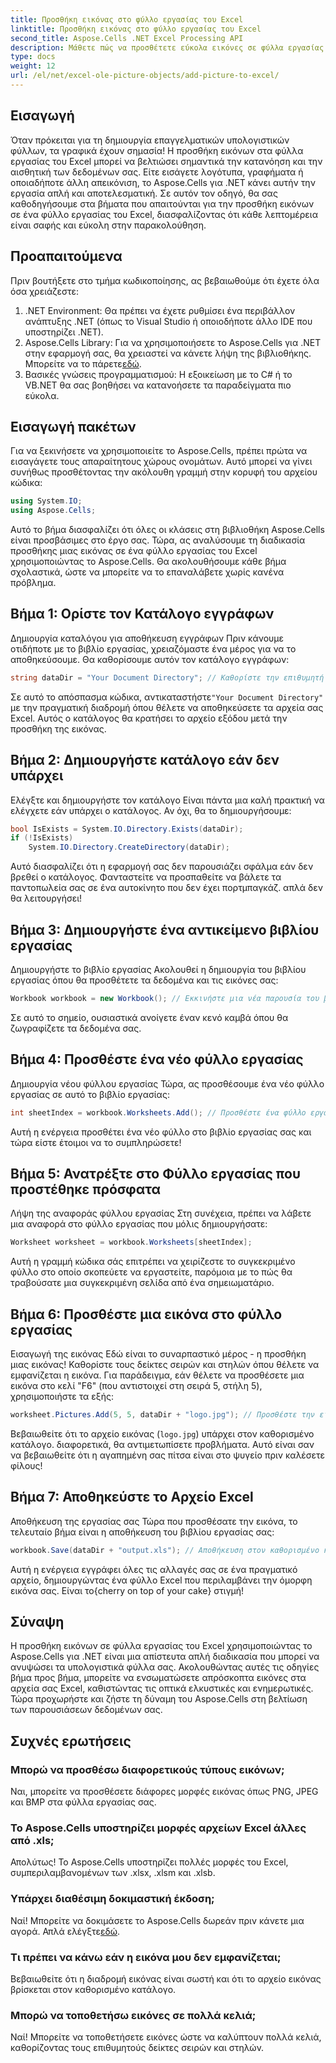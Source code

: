 ```yaml
---
title: Προσθήκη εικόνας στο φύλλο εργασίας του Excel
linktitle: Προσθήκη εικόνας στο φύλλο εργασίας του Excel
second_title: Aspose.Cells .NET Excel Processing API
description: Μάθετε πώς να προσθέτετε εύκολα εικόνες σε φύλλα εργασίας του Excel με το Aspose.Cells για .NET σε αυτόν τον αναλυτικό οδηγό βήμα προς βήμα. Βελτιώστε τα υπολογιστικά φύλλα σας.
type: docs
weight: 12
url: /el/net/excel-ole-picture-objects/add-picture-to-excel/
---
```

## Εισαγωγή
Όταν πρόκειται για τη δημιουργία επαγγελματικών υπολογιστικών φύλλων, τα γραφικά έχουν σημασία! Η προσθήκη εικόνων στα φύλλα εργασίας του Excel μπορεί να βελτιώσει σημαντικά την κατανόηση και την αισθητική των δεδομένων σας. Είτε εισάγετε λογότυπα, γραφήματα ή οποιαδήποτε άλλη απεικόνιση, το Aspose.Cells για .NET κάνει αυτήν την εργασία απλή και αποτελεσματική. Σε αυτόν τον οδηγό, θα σας καθοδηγήσουμε στα βήματα που απαιτούνται για την προσθήκη εικόνων σε ένα φύλλο εργασίας του Excel, διασφαλίζοντας ότι κάθε λεπτομέρεια είναι σαφής και εύκολη στην παρακολούθηση.
## Προαπαιτούμενα
Πριν βουτήξετε στο τμήμα κωδικοποίησης, ας βεβαιωθούμε ότι έχετε όλα όσα χρειάζεστε:
1. .NET Environment: Θα πρέπει να έχετε ρυθμίσει ένα περιβάλλον ανάπτυξης .NET (όπως το Visual Studio ή οποιοδήποτε άλλο IDE που υποστηρίζει .NET).
2.  Aspose.Cells Library: Για να χρησιμοποιήσετε το Aspose.Cells για .NET στην εφαρμογή σας, θα χρειαστεί να κάνετε λήψη της βιβλιοθήκης. Μπορείτε να το πάρετε[εδώ](https://releases.aspose.com/cells/net/).
3. Βασικές γνώσεις προγραμματισμού: Η εξοικείωση με το C# ή το VB.NET θα σας βοηθήσει να κατανοήσετε τα παραδείγματα πιο εύκολα.
## Εισαγωγή πακέτων
Για να ξεκινήσετε να χρησιμοποιείτε το Aspose.Cells, πρέπει πρώτα να εισαγάγετε τους απαραίτητους χώρους ονομάτων. Αυτό μπορεί να γίνει συνήθως προσθέτοντας την ακόλουθη γραμμή στην κορυφή του αρχείου κώδικα:
```csharp
using System.IO;
using Aspose.Cells;
```
Αυτό το βήμα διασφαλίζει ότι όλες οι κλάσεις στη βιβλιοθήκη Aspose.Cells είναι προσβάσιμες στο έργο σας.
Τώρα, ας αναλύσουμε τη διαδικασία προσθήκης μιας εικόνας σε ένα φύλλο εργασίας του Excel χρησιμοποιώντας το Aspose.Cells. Θα ακολουθήσουμε κάθε βήμα σχολαστικά, ώστε να μπορείτε να το επαναλάβετε χωρίς κανένα πρόβλημα.
## Βήμα 1: Ορίστε τον Κατάλογο εγγράφων
Δημιουργία καταλόγου για αποθήκευση εγγράφων
Πριν κάνουμε οτιδήποτε με το βιβλίο εργασίας, χρειαζόμαστε ένα μέρος για να το αποθηκεύσουμε. Θα καθορίσουμε αυτόν τον κατάλογο εγγράφων:
```csharp
string dataDir = "Your Document Directory"; // Καθορίστε την επιθυμητή διαδρομή.
```
 Σε αυτό το απόσπασμα κώδικα, αντικαταστήστε`"Your Document Directory"` με την πραγματική διαδρομή όπου θέλετε να αποθηκεύσετε τα αρχεία σας Excel. Αυτός ο κατάλογος θα κρατήσει το αρχείο εξόδου μετά την προσθήκη της εικόνας.
## Βήμα 2: Δημιουργήστε κατάλογο εάν δεν υπάρχει
Ελέγξτε και δημιουργήστε τον κατάλογο
Είναι πάντα μια καλή πρακτική να ελέγχετε εάν υπάρχει ο κατάλογος. Αν όχι, θα το δημιουργήσουμε:
```csharp
bool IsExists = System.IO.Directory.Exists(dataDir);
if (!IsExists)
    System.IO.Directory.CreateDirectory(dataDir);
```
Αυτό διασφαλίζει ότι η εφαρμογή σας δεν παρουσιάζει σφάλμα εάν δεν βρεθεί ο κατάλογος. Φανταστείτε να προσπαθείτε να βάλετε τα παντοπωλεία σας σε ένα αυτοκίνητο που δεν έχει πορτμπαγκάζ. απλά δεν θα λειτουργήσει!
## Βήμα 3: Δημιουργήστε ένα αντικείμενο βιβλίου εργασίας
Δημιουργήστε το βιβλίο εργασίας
Ακολουθεί η δημιουργία του βιβλίου εργασίας όπου θα προσθέτετε τα δεδομένα και τις εικόνες σας:
```csharp
Workbook workbook = new Workbook(); // Εκκινήστε μια νέα παρουσία του βιβλίου εργασίας.
```
Σε αυτό το σημείο, ουσιαστικά ανοίγετε έναν κενό καμβά όπου θα ζωγραφίζετε τα δεδομένα σας.
## Βήμα 4: Προσθέστε ένα νέο φύλλο εργασίας
Δημιουργία νέου φύλλου εργασίας
Τώρα, ας προσθέσουμε ένα νέο φύλλο εργασίας σε αυτό το βιβλίο εργασίας:
```csharp
int sheetIndex = workbook.Worksheets.Add(); // Προσθέστε ένα φύλλο εργασίας και λάβετε το ευρετήριό του.
```
Αυτή η ενέργεια προσθέτει ένα νέο φύλλο στο βιβλίο εργασίας σας και τώρα είστε έτοιμοι να το συμπληρώσετε!
## Βήμα 5: Ανατρέξτε στο Φύλλο εργασίας που προστέθηκε πρόσφατα
Λήψη της αναφοράς φύλλου εργασίας
Στη συνέχεια, πρέπει να λάβετε μια αναφορά στο φύλλο εργασίας που μόλις δημιουργήσατε:
```csharp
Worksheet worksheet = workbook.Worksheets[sheetIndex];
```
Αυτή η γραμμή κώδικα σάς επιτρέπει να χειρίζεστε το συγκεκριμένο φύλλο στο οποίο σκοπεύετε να εργαστείτε, παρόμοια με το πώς θα τραβούσατε μια συγκεκριμένη σελίδα από ένα σημειωματάριο.
## Βήμα 6: Προσθέστε μια εικόνα στο φύλλο εργασίας
Εισαγωγή της εικόνας
Εδώ είναι το συναρπαστικό μέρος - η προσθήκη μιας εικόνας! Καθορίστε τους δείκτες σειρών και στηλών όπου θέλετε να εμφανίζεται η εικόνα. Για παράδειγμα, εάν θέλετε να προσθέσετε μια εικόνα στο κελί "F6" (που αντιστοιχεί στη σειρά 5, στήλη 5), χρησιμοποιήστε τα εξής:
```csharp
worksheet.Pictures.Add(5, 5, dataDir + "logo.jpg"); // Προσθέστε την εικόνα.
```
Βεβαιωθείτε ότι το αρχείο εικόνας (`logo.jpg`) υπάρχει στον καθορισμένο κατάλογο. διαφορετικά, θα αντιμετωπίσετε προβλήματα. Αυτό είναι σαν να βεβαιωθείτε ότι η αγαπημένη σας πίτσα είναι στο ψυγείο πριν καλέσετε φίλους!
## Βήμα 7: Αποθηκεύστε το Αρχείο Excel
Αποθήκευση της εργασίας σας
Τώρα που προσθέσατε την εικόνα, το τελευταίο βήμα είναι η αποθήκευση του βιβλίου εργασίας σας:
```csharp
workbook.Save(dataDir + "output.xls"); // Αποθήκευση στον καθορισμένο κατάλογο.
```
 Αυτή η ενέργεια εγγράφει όλες τις αλλαγές σας σε ένα πραγματικό αρχείο, δημιουργώντας ένα φύλλο Excel που περιλαμβάνει την όμορφη εικόνα σας. Είναι το{cherry on top of your cake} στιγμή!
## Σύναψη
Η προσθήκη εικόνων σε φύλλα εργασίας του Excel χρησιμοποιώντας το Aspose.Cells για .NET είναι μια απίστευτα απλή διαδικασία που μπορεί να ανυψώσει τα υπολογιστικά φύλλα σας. Ακολουθώντας αυτές τις οδηγίες βήμα προς βήμα, μπορείτε να ενσωματώσετε απρόσκοπτα εικόνες στα αρχεία σας Excel, καθιστώντας τις οπτικά ελκυστικές και ενημερωτικές. Τώρα προχωρήστε και ζήστε τη δύναμη του Aspose.Cells στη βελτίωση των παρουσιάσεων δεδομένων σας.
## Συχνές ερωτήσεις
### Μπορώ να προσθέσω διαφορετικούς τύπους εικόνων;
Ναι, μπορείτε να προσθέσετε διάφορες μορφές εικόνας όπως PNG, JPEG και BMP στα φύλλα εργασίας σας.
### Το Aspose.Cells υποστηρίζει μορφές αρχείων Excel άλλες από .xls;
Απολύτως! Το Aspose.Cells υποστηρίζει πολλές μορφές του Excel, συμπεριλαμβανομένων των .xlsx, .xlsm και .xlsb.
### Υπάρχει διαθέσιμη δοκιμαστική έκδοση;
 Ναί! Μπορείτε να δοκιμάσετε το Aspose.Cells δωρεάν πριν κάνετε μια αγορά. Απλά ελέγξτε[εδώ](https://releases.aspose.com/).
### Τι πρέπει να κάνω εάν η εικόνα μου δεν εμφανίζεται;
Βεβαιωθείτε ότι η διαδρομή εικόνας είναι σωστή και ότι το αρχείο εικόνας βρίσκεται στον καθορισμένο κατάλογο.
### Μπορώ να τοποθετήσω εικόνες σε πολλά κελιά;
Ναί! Μπορείτε να τοποθετήσετε εικόνες ώστε να καλύπτουν πολλά κελιά, καθορίζοντας τους επιθυμητούς δείκτες σειρών και στηλών.